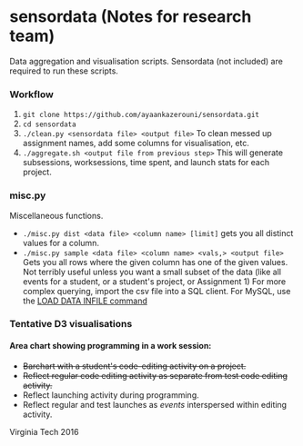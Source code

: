 # sensordata (Notes for research team)

Data aggregation and visualisation scripts. Sensordata (not included) are required to run these scripts.

### Workflow
1. ```git clone https://github.com/ayaankazerouni/sensordata.git```
2. ```cd sensordata```
3. ```./clean.py <sensordata file> <output file>``` To clean messed up assignment names, add some columns for visualisation, etc.
4. ```./aggregate.sh <output file from previous step>``` This will generate subsessions, worksessions, time spent, and launch stats for each project.

### misc.py
Miscellaneous functions.
* ```./misc.py dist <data file> <column name> [limit]``` gets you all distinct values for a column.
* ```./misc.py sample <data file> <column name> <vals,> <output file>``` Gets you all rows where the given column has one of the given values. Not terribly useful unless you want a small subset of the data (like all events for a student, or a student's project, or Assignment 1) For more complex querying, import the csv file into a SQL client. For MySQL, use the [LOAD DATA INFILE command](http://dev.mysql.com/doc/refman/5.7/en/load-data.html)


### Tentative D3 visualisations

#### Area chart showing programming in a work session:
* ~~Barchart with a student's code-editing activity on a project.~~
* ~~Reflect regular code editing activity as separate from test code editing activity.~~
* Reflect launching activity during programming.
* Reflect regular and test launches as *events* interspersed within editing activity.

Virginia Tech 2016
